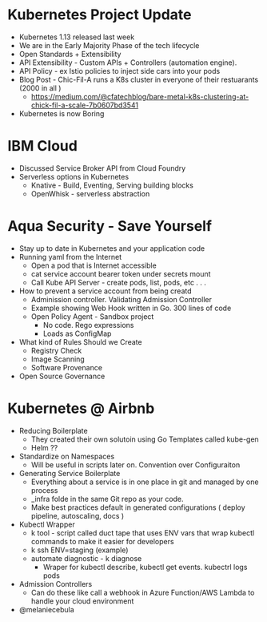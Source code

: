 # Kubernetes Project Update 
* Kubernetes 1.13 released last week 
* We are in the Early Majority Phase of the tech lifecycle 
* Open Standards + Extensibility 
* API Extensibility - Custom APIs + Controllers (automation engine). 
* API Policy - ex Istio policies to inject side cars into your pods
* Blog Post - Chic-Fil-A runs a K8s cluster in everyone of their restuarants (2000 in all )
    * https://medium.com/@cfatechblog/bare-metal-k8s-clustering-at-chick-fil-a-scale-7b0607bd3541
* Kubernetes is now Boring 

# IBM Cloud 
* Discussed Service Broker API from Cloud Foundry
* Serverless options in Kubernetes 
    * Knative - Build, Eventing, Serving building blocks
    * OpenWhisk - serverless abstraction

# Aqua Security - Save Yourself  
* Stay up to date in Kubernetes and your application code
* Running yaml from the Internet
    * Open a pod that is Internet accessible 
    * cat service account bearer token under secrets mount 
    * Call Kube API Server - create pods, list, pods, etc . . .
* How to prevent a service account from being creatd
    * Adminission controller. Validating Admission Controller
    * Example showing Web Hook written in Go. 300 lines of code
    * Open Policy Agent - Sandbox project 
        * No code. Rego expressions
        * Loads as ConfigMap 
* What kind of Rules Should we Create  
    * Registry Check 
    * Image Scanning 
    * Software Provenance 
* Open Source Governance 

# Kubernetes @ Airbnb 
* Reducing Boilerplate 
  * They created their own solutoin using Go Templates called kube-gen 
  * Helm ??
* Standardize on Namespaces 
  * Will be useful in scripts later on. Convention over Configuraiton 
* Generating Service Boilerplate
  * Everything about a service is in one place in git and managed by one process 
  * _infra folde in the same Git repo as your code.  
  * Make best practices default in generated configurations  ( deploy pipeline, autoscaling, docs )
* Kubectl Wrapper 
  * k tool - script called duct tape that uses ENV vars that wrap kubectl commands to make it easier for developers 
  * k ssh ENV=staging (example)
  * automate diagnostic - k diagnose 
    * Wraper for kubectl describe, kubectl get events. kubectrl logs pods 
* Admission Controllers 
  * Can do these like call a webhook in Azure Function/AWS Lambda to handle your cloud environment
* @melaniecebula 